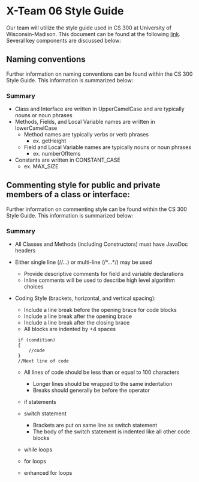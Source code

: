 # X-Team 06 Style Guide

Our team will utilize the style guide used in CS 300 at University of Wisconsin-Madison. This document can be found at the following <a href="http://cs300-www.cs.wisc.edu/wp/index.php/2017/08/15/cs300-java-style-guide/">link</a>. Several key components are discussed below:

## Naming conventions

Further information on naming conventions can be found within the CS 300 Style Guide. This information is summarized below:

### Summary
* Class and Interface are written in UpperCamelCase and are typically nouns or noun phrases
* Methods, Fields, and Local Variable names are written in lowerCamelCase
  * Method names are typically verbs or verb phrases
    * ex. getHeight
  * Field and Local Variable names are typically nouns or noun phrases
    * ex. numberOfItems
* Constants are written in CONSTANT_CASE
  * ex. MAX_SIZE

## Commenting style for public and private members of a class or interface:

Further information on commenting style can be found within the CS 300 Style Guide. This information is summarized below:

### Summary

* All Classes and Methods (including Constructors) must have JavaDoc headers
* Either single line (//...) or multi-line (/\*...\*/) may be used
  * Provide descriptive comments for field and variable declarations
  * Inline comments will be used to describe high level algorithm choices
  
* Coding Style (brackets, horizontal, and vertical spacing):
  * Include a line break before the opening brace for code blocks
  * Include a line break after the opening brace
  * Include a line break after the closing brace
  * All blocks are indented by +4 spaces
   
   ```
    if (condition)
    {
        //code
    }
    //Next line of code
    ```
  * All lines of code should be less than or equal to 100 characters
    * Longer lines should be wrapped to the same indentation
    * Breaks should generally be before the operator
  
  * if statements
  * switch statement
    * Brackets are put on same line as switch statement
    * The body of the switch statement is indented like all other code blocks
  * while loops
  * for loops
  * enhanced for loops
